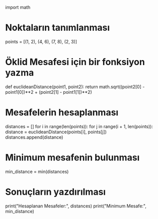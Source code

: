 import math

# Noktaların tanımlanması
points = [(1, 2), (4, 6), (7, 8), (2, 3)]

# Öklid Mesafesi için bir fonksiyon yazma
def euclideanDistance(point1, point2):
    return math.sqrt((point2[0] - point1[0])**2 + (point2[1] - point1[1])**2)

# Mesafelerin hesaplanması
distances = []
for i in range(len(points)):
    for j in range(i + 1, len(points)):
        distance = euclideanDistance(points[i], points[j])
        distances.append(distance)

# Minimum mesafenin bulunması
min_distance = min(distances)

# Sonuçların yazdırılması
print("Hesaplanan Mesafeler:", distances)
print("Minimum Mesafe:", min_distance)
